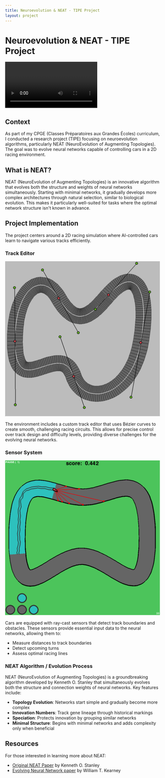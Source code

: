 ```yaml
---
title: Neuroevolution & NEAT - TIPE Project
layout: project
---
```


# Neuroevolution & NEAT - TIPE Project

<div class="video-container">
    <video controls>
        <source src="/assets/videos/tipe_demo.mp4" type="video/mp4">
        Your browser does not support the video tag.
    </video>
</div>

## Context

As part of my CPGE (Classes Préparatoires aux Grandes Écoles) curriculum, I conducted a research project (TIPE) focusing on neuroevolution algorithms, particularly NEAT (NeuroEvolution of Augmenting Topologies). The goal was to evolve neural networks capable of controlling cars in a 2D racing environment.

## What is NEAT?

NEAT (NeuroEvolution of Augmenting Topologies) is an innovative algorithm that evolves both the structure and weights of neural networks simultaneously. Starting with minimal networks, it gradually develops more complex architectures through natural selection, similar to biological evolution. This makes it particularly well-suited for tasks where the optimal network structure isn't known in advance.

## Project Implementation

The project centers around a 2D racing simulation where AI-controlled cars learn to navigate various tracks efficiently.

### Track Editor

<img src="/assets/img/projects/tipe_tracks.png" alt="Track Editor Examples">

The environment includes a custom track editor that uses Bézier curves to create smooth, challenging racing circuits. This allows for precise control over track design and difficulty levels, providing diverse challenges for the evolving neural networks.

### Sensor System

<img src="/assets/img/projects/tipe_sensor.png" alt="Car Sensor System">

Cars are equipped with ray-cast sensors that detect track boundaries and obstacles. These sensors provide essential input data to the neural networks, allowing them to:
- Measure distances to track boundaries
- Detect upcoming turns
- Assess optimal racing lines

### NEAT Algorithm / Evolution Process

NEAT (NeuroEvolution of Augmenting Topologies) is a groundbreaking algorithm developed by Kenneth O. Stanley that simultaneously evolves both the structure and connection weights of neural networks. Key features include:

- **Topology Evolution**: Networks start simple and gradually become more complex
- **Innovation Numbers**: Track gene lineage through historical markings
- **Speciation**: Protects innovation by grouping similar networks
- **Minimal Structure**: Begins with minimal networks and adds complexity only when beneficial

## Resources

For those interested in learning more about NEAT:
- [Original NEAT Paper](http://nn.cs.utexas.edu/downloads/papers/stanley.ec02.pdf) by Kenneth O. Stanley
- [Evolving Neural Network paper](https://digitalcommons.colby.edu/cgi/viewcontent.cgi?article=1836&context=honorstheses) by William T. Kearney
